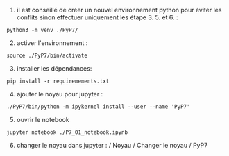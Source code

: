 1. il est conseillé de créer un nouvel environnement python pour éviter les conflits sinon effectuer uniquement les étape 3. 5. et 6. :

`python3 -m venv ./PyP7/`

2. activer l'environnement :

`source ./PyP7/bin/activate`

3. installer les dépendances:

`pip install -r requiremements.txt`

4. ajouter le noyau pour jupyter :

`./PyP7/bin/python -m ipykernel install --user --name 'PyP7'`

5. ouvrir le notebook

`jupyter notebook ./P7_01_notebook.ipynb`

6. changer le noyau dans jupyter : / Noyau / Changer le noyau / PyP7

